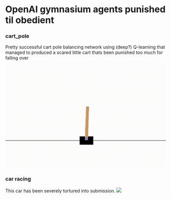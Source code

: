 # OpenAI gymnasium agents punished til obedient

### cart_pole
Pretty successful cart pole balancing network using (deep?) Q-learning that managed to produced a scared little cart thats been punished too much for falling over
![](scared_cart.gif)


### car racing
This car has been severely tortured into submission.
![](shaky_driver.gif)